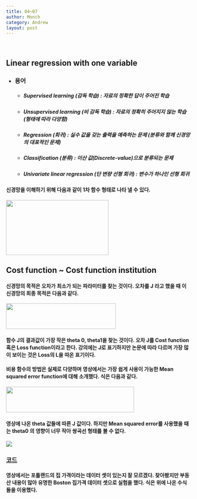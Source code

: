 ```yaml
---
title: 04~07
author: Monch
category: Andrew
layout: post
---
```


<br>

<h2>Linear regression with one variable</h2>

* ### 용어

  * ##### Supervised learning (감독 학습) :  자료의 정확한 답이 주어진 학습

  * ##### Unsupervised learning (비 감독 학습) : 자료의 정확히 주어지지 않는 학습 (형태에 따라 다양함)

  * ##### Regression  (회귀) : 실수 값을 갖는 출력을 예측하는 문제 (분류와 함께 신경망의 대표적인 문제)

  * ##### Classification (분류) : 이산 값(Discrete-value)으로 분류되는 문제 

  * ##### Univariate linear regression (단 변량 선형 회귀) : 변수가 하나인 선형 회귀

 

#### 신경망을 이해하기 위해 다음과 같이 1차 함수 형태로 나타 낼 수 있다.

<img src="{{'assets/picture/andrew_0407_1.jpg' | relative_url}}" width="280" height="150" />

<br>

## Cost function ~ Cost function institution

#### 신경망의 목적은 오차가 최소가 되는 파라미터를 찾는 것이다. 오차를 J 라고 했을 때 이 신경망의 최종 목적은 다음과 같다.

<img src="{{'assets/picture/andrew_0407_2.jpg' | relative_url}}" width="300" height="70" />

#### 함수 J의 결과값이 가장 작은 theta 0, theta1을 찾는 것이다. 오차 J를 Cost function 혹은 Loss function이라고 한다. 강의에는 J로 표기하지만 논문에 따라 다르며 가장 많이 보이는 것은 Loss의 L을 따온 표기이다.

#### 비용 함수의 방법은 실제로 다양하며 영상에서는 가장 쉽게 사용이 가능한 Mean squared error function에 대해 소개했다. 식은 다음과 같다.

<img src="{{'assets/picture/andrew_0407_3.jpg' | relative_url}}" width="350" height="70" />

#### 영상에 나온 theta 값들에 따른 J 값이다. 하지만 Mean squared error를 사용했을 때는 theta0 의 영향이 너무 작아 쌍곡선 형태를 볼 수 없다. 

<img src="{{'assets/picture/andrew_0407_4.jpg' | relative_url}}" />

<br>

### [코드](https://github.com/Songminkee/andrew_machine_learning/tree/master/04_07)

#### 영상에서는 포틀랜드의 집 가격이라는 데이터 셋이 있는지 잘 모르겠다. 찾아봤지만 부동산 내용이 많아 유명한 Boston 집가격 데이터 셋으로 실험을 했다. 식은 위에 나온 수식들을 이용했다.

